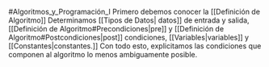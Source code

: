 #Algoritmos_y_Programación_I
Primero debemos conocer la [[Definición de Algoritmo]]
Determinamos [[Tipos de Datos| datos]] de entrada y salida, [[Definición de Algoritmo#Precondiciones|pre]] y [[Definición de Algoritmo#Postcondiciones|post]] condiciones, [[Variables|variables]] y [[Constantes|constantes.]] Con todo esto, explicitamos las condiciones que componen al algoritmo lo menos ambiguamente posible.